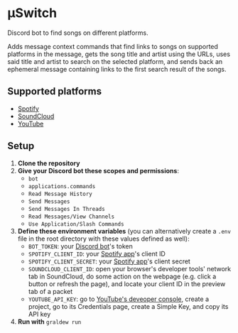 # μSwitch

Discord bot to find songs on different platforms.

Adds message context commands that find links to songs on supported platforms in the message, gets the song title and artist using the URLs, uses said title and artist to search on the selected platform, and sends back an ephemeral message containing links to the first search result of the songs.

## Supported platforms

- [Spotify](https://spotify.com)
- [SoundCloud](https://soundcloud.com)
- [YouTube](https://youtube.com)

## Setup

1. **Clone the repository**
2. **Give your Discord bot these scopes and permissions**:
   - `bot`
   - `applications.commands`
   - `Read Message History`
   - `Send Messages`
   - `Send Messages In Threads`
   - `Read Messages/View Channels`
   - `Use Application/Slash Commands`
3. **Define these environment variables** (you can alternatively create a `.env` file in the root directory with these values defined as well):
   - `BOT_TOKEN`: your [Discord bot](https://discord.com/developers/applications)'s token
   - `SPOTIFY_CLIENT_ID`: your [Spotify app](https://developer.spotify.com/dashboard/applications)'s client ID
   - `SPOTIFY_CLIENT_SECRET`: your [Spotify app](https://developer.spotify.com/dashboard/applications)'s client secret
   - `SOUNDCLOUD_CLIENT_ID`: open your browser's developer tools' network tab in SoundCloud, do some action on the webpage (e.g. click a button or refresh the page), and locate your client ID in the preview tab of a packet
   - `YOUTUBE_API_KEY`: go to [YouTube's deveoper console](https://console.developers.google.com/), create a project, go to its Credentials page, create a Simple Key, and copy its API key
4. **Run with** `graldew run`
